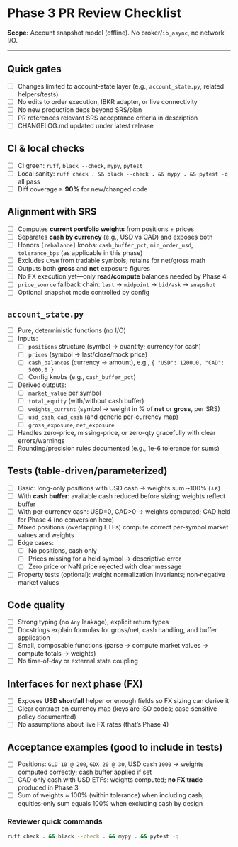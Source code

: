 # Phase 3 PR Review Checklist

**Scope:** Account snapshot model (offline). No broker/`ib_async`, no network I/O.

---

## Quick gates
- [ ] Changes limited to account-state layer (e.g., `account_state.py`, related helpers/tests)
- [ ] No edits to order execution, IBKR adapter, or live connectivity
- [ ] No new production deps beyond SRS/plan
- [ ] PR references relevant SRS acceptance criteria in description
- [ ] CHANGELOG.md updated under latest release

## CI & local checks
- [ ] CI green: `ruff`, `black --check`, `mypy`, `pytest`
- [ ] Local sanity: `ruff check . && black --check . && mypy . && pytest -q` all pass
- [ ] Diff coverage ≥ **90%** for new/changed code

## Alignment with SRS
- [ ] Computes **current portfolio weights** from positions + prices
- [ ] Separates **cash by currency** (e.g., USD vs CAD) and exposes both
- [ ] Honors `[rebalance]` knobs: `cash_buffer_pct`, `min_order_usd`, `tolerance_bps` (as applicable in this phase)
- [ ] Excludes `CASH` from tradable symbols; retains for net/gross math
- [ ] Outputs both **gross** and **net** exposure figures
- [ ] No FX execution yet—only **read/compute** balances needed by Phase 4
- [ ] `price_source` fallback chain: `last` → `midpoint` → `bid/ask` → `snapshot`
- [ ] Optional snapshot mode controlled by config

## `account_state.py`
- [ ] Pure, deterministic functions (no I/O)
- [ ] Inputs:
  - [ ] `positions` structure (symbol → quantity; currency for cash)
  - [ ] `prices` (symbol → last/close/mock price)
  - [ ] `cash_balances` (currency → amount), e.g., `{ "USD": 1200.0, "CAD": 5000.0 }`
  - [ ] Config knobs (e.g., `cash_buffer_pct`)
- [ ] Derived outputs:
  - [ ] `market_value` per symbol
  - [ ] `total_equity` (with/without cash buffer)
  - [ ] `weights_current` (symbol → weight in % of **net** or **gross**, per SRS)
  - [ ] `usd_cash`, `cad_cash` (and generic per-currency map)
  - [ ] `gross_exposure`, `net_exposure`
- [ ] Handles zero-price, missing-price, or zero-qty gracefully with clear errors/warnings
- [ ] Rounding/precision rules documented (e.g., 1e-6 tolerance for sums)

## Tests (table‑driven/parameterized)
- [ ] Basic: long-only positions with USD cash → weights sum ~100% (±ε)
- [ ] With **cash buffer**: available cash reduced before sizing; weights reflect buffer
- [ ] With per‑currency cash: USD=0, CAD>0 → weights computed; CAD held for Phase 4 (no conversion here)
- [ ] Mixed positions (overlapping ETFs) compute correct per‑symbol market values and weights
- [ ] Edge cases:
  - [ ] No positions, cash only
  - [ ] Prices missing for a held symbol → descriptive error
  - [ ] Zero price or NaN price rejected with clear message
- [ ] Property tests (optional): weight normalization invariants; non‑negative market values

## Code quality
- [ ] Strong typing (no `Any` leakage); explicit return types
- [ ] Docstrings explain formulas for gross/net, cash handling, and buffer application
- [ ] Small, composable functions (parse → compute market values → compute totals → weights)
- [ ] No time‑of‑day or external state coupling

## Interfaces for next phase (FX)
- [ ] Exposes **USD shortfall** helper or enough fields so FX sizing can derive it
- [ ] Clear contract on currency map (keys are ISO codes; case‑sensitive policy documented)
- [ ] No assumptions about live FX rates (that’s Phase 4)

## Acceptance examples (good to include in tests)
- [ ] Positions: `GLD 10 @ 200`, `GDX 20 @ 30`, USD cash `1000` → weights computed correctly; cash buffer applied if set
- [ ] CAD‑only cash with USD ETFs: weights computed; **no FX trade** produced in Phase 3
- [ ] Sum of weights ≈ 100% (within tolerance) when including cash; equities‑only sum equals 100% when excluding cash by design

### Reviewer quick commands
```bash
ruff check . && black --check . && mypy . && pytest -q
```
